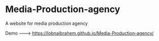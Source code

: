 # Media-Production-agency
A website for media production agency

Demo ---> https://lobnaibrahem.github.io/Media-Production-agency/

